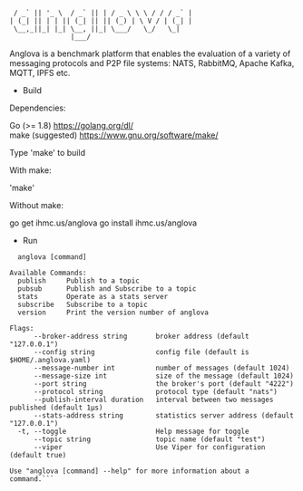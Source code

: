 ```  __ _  _ __    __ _ | |  ___  __   __  __ 
 / _` || '_ \  / _` || | / _ \ \ \ / / / _` |
| (_| || | | || (_| || || (_) | \ V / | (_| |
 \__,_||_| |_| \__, ||_| \___/   \_/   \_|
               |___/
```

Anglova is a benchmark platform that enables the evaluation
of a variety of messaging protocols and P2P file systems:
NATS, RabbitMQ, Apache Kafka, MQTT, IPFS etc.
			   
* Build

Dependencies: 

Go (>= 1.8) https://golang.org/dl/<br/>
make (suggested) https://www.gnu.org/software/make/<br/>

Type 'make' to build

With make:

'make'

Without make:

go get ihmc.us/anglova
go install ihmc.us/anglova

* Run

```Usage:
  anglova [command]

Available Commands:
  publish     Publish to a topic
  pubsub      Publish and Subscribe to a topic
  stats       Operate as a stats server
  subscribe   Subscribe to a topic
  version     Print the version number of anglova

Flags:
      --broker-address string       broker address (default "127.0.0.1")
      --config string               config file (default is $HOME/.anglova.yaml)
      --message-number int          number of messages (default 1024)
      --message-size int            size of the message (default 1024)
      --port string                 the broker's port (default "4222")
      --protocol string             protocol type (default "nats")
      --publish-interval duration   interval between two messages published (default 1µs)
      --stats-address string        statistics server address (default "127.0.0.1")
  -t, --toggle                      Help message for toggle
      --topic string                topic name (default "test")
      --viper                       Use Viper for configuration (default true)

Use "anglova [command] --help" for more information about a command.```

